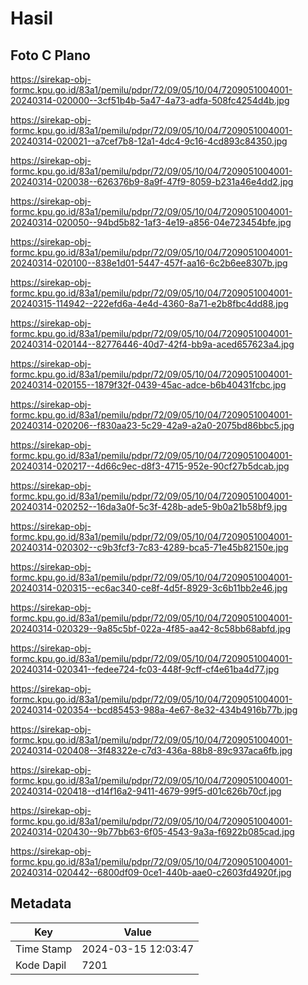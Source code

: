 # Hasil

## Foto C Plano

https://sirekap-obj-formc.kpu.go.id/83a1/pemilu/pdpr/72/09/05/10/04/7209051004001-20240314-020000--3cf51b4b-5a47-4a73-adfa-508fc4254d4b.jpg

https://sirekap-obj-formc.kpu.go.id/83a1/pemilu/pdpr/72/09/05/10/04/7209051004001-20240314-020021--a7cef7b8-12a1-4dc4-9c16-4cd893c84350.jpg

https://sirekap-obj-formc.kpu.go.id/83a1/pemilu/pdpr/72/09/05/10/04/7209051004001-20240314-020038--626376b9-8a9f-47f9-8059-b231a46e4dd2.jpg

https://sirekap-obj-formc.kpu.go.id/83a1/pemilu/pdpr/72/09/05/10/04/7209051004001-20240314-020050--94bd5b82-1af3-4e19-a856-04e723454bfe.jpg

https://sirekap-obj-formc.kpu.go.id/83a1/pemilu/pdpr/72/09/05/10/04/7209051004001-20240314-020100--838e1d01-5447-457f-aa16-6c2b6ee8307b.jpg

https://sirekap-obj-formc.kpu.go.id/83a1/pemilu/pdpr/72/09/05/10/04/7209051004001-20240315-114942--222efd6a-4e4d-4360-8a71-e2b8fbc4dd88.jpg

https://sirekap-obj-formc.kpu.go.id/83a1/pemilu/pdpr/72/09/05/10/04/7209051004001-20240314-020144--82776446-40d7-42f4-bb9a-aced657623a4.jpg

https://sirekap-obj-formc.kpu.go.id/83a1/pemilu/pdpr/72/09/05/10/04/7209051004001-20240314-020155--1879f32f-0439-45ac-adce-b6b40431fcbc.jpg

https://sirekap-obj-formc.kpu.go.id/83a1/pemilu/pdpr/72/09/05/10/04/7209051004001-20240314-020206--f830aa23-5c29-42a9-a2a0-2075bd86bbc5.jpg

https://sirekap-obj-formc.kpu.go.id/83a1/pemilu/pdpr/72/09/05/10/04/7209051004001-20240314-020217--4d66c9ec-d8f3-4715-952e-90cf27b5dcab.jpg

https://sirekap-obj-formc.kpu.go.id/83a1/pemilu/pdpr/72/09/05/10/04/7209051004001-20240314-020252--16da3a0f-5c3f-428b-ade5-9b0a21b58bf9.jpg

https://sirekap-obj-formc.kpu.go.id/83a1/pemilu/pdpr/72/09/05/10/04/7209051004001-20240314-020302--c9b3fcf3-7c83-4289-bca5-71e45b82150e.jpg

https://sirekap-obj-formc.kpu.go.id/83a1/pemilu/pdpr/72/09/05/10/04/7209051004001-20240314-020315--ec6ac340-ce8f-4d5f-8929-3c6b11bb2e46.jpg

https://sirekap-obj-formc.kpu.go.id/83a1/pemilu/pdpr/72/09/05/10/04/7209051004001-20240314-020329--9a85c5bf-022a-4f85-aa42-8c58bb68abfd.jpg

https://sirekap-obj-formc.kpu.go.id/83a1/pemilu/pdpr/72/09/05/10/04/7209051004001-20240314-020341--fedee724-fc03-448f-9cff-cf4e61ba4d77.jpg

https://sirekap-obj-formc.kpu.go.id/83a1/pemilu/pdpr/72/09/05/10/04/7209051004001-20240314-020354--bcd85453-988a-4e67-8e32-434b4916b77b.jpg

https://sirekap-obj-formc.kpu.go.id/83a1/pemilu/pdpr/72/09/05/10/04/7209051004001-20240314-020408--3f48322e-c7d3-436a-88b8-89c937aca6fb.jpg

https://sirekap-obj-formc.kpu.go.id/83a1/pemilu/pdpr/72/09/05/10/04/7209051004001-20240314-020418--d14f16a2-9411-4679-99f5-d01c626b70cf.jpg

https://sirekap-obj-formc.kpu.go.id/83a1/pemilu/pdpr/72/09/05/10/04/7209051004001-20240314-020430--9b77bb63-6f05-4543-9a3a-f6922b085cad.jpg

https://sirekap-obj-formc.kpu.go.id/83a1/pemilu/pdpr/72/09/05/10/04/7209051004001-20240314-020442--6800df09-0ce1-440b-aae0-c2603fd4920f.jpg


## Metadata

| Key        | Value               |
| ---------- | ------------------- |
| Time Stamp | 2024-03-15 12:03:47 |
| Kode Dapil | 7201                |



